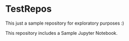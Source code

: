 # TestRepos

This just a sample repository for exploratory purposes :)

This repository includes a Sample Jupyter Notebook.
